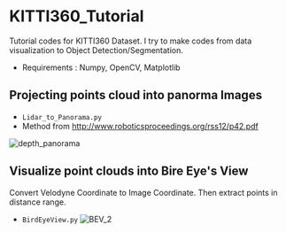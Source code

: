 # KITTI360_Tutorial
Tutorial codes for KITTI360 Dataset.
I try to make codes from data visualization to Object Detection/Segmentation.

- Requirements : Numpy, OpenCV, Matplotlib 

## Projecting points cloud into panorma Images
- ```Lidar_to_Panorama.py```
- Method from http://www.roboticsproceedings.org/rss12/p42.pdf

![depth_panorama](https://user-images.githubusercontent.com/50229148/185848007-da5af732-b3ce-45ce-9641-2f391fc3b059.gif)

## Visualize point clouds into Bire Eye's View
Convert Velodyne Coordinate to Image Coordinate. Then extract points in distance range. 
- ```BirdEyeView.py```
![BEV_2](https://user-images.githubusercontent.com/50229148/185849481-cb61493b-70df-468f-8a5d-6aa13fe2cd1b.gif)
